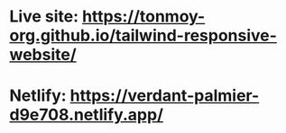 # Live site: https://tonmoy-org.github.io/tailwind-responsive-website/
# Netlify: https://verdant-palmier-d9e708.netlify.app/
